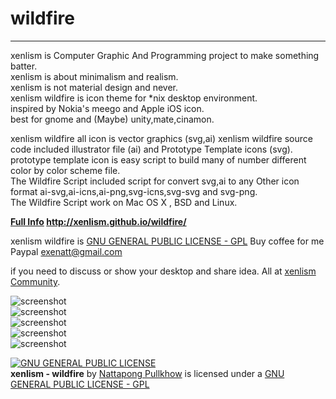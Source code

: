 # wildfire
---  
xenlism is Computer Graphic And Programming project to make something batter.   
xenlism is about minimalism and realism.   
xenlism is not material design and never.       
xenlism wildfire is icon theme for *nix desktop environment.     
inspired by Nokia's meego and Apple iOS icon.    
best for gnome and (Maybe) unity,mate,cinamon.   

xenlism wildfire all icon is vector graphics (svg,ai) 
xenlism wildfire source code included illustrator file (ai) and Prototype Template icons (svg).   
prototype template icon is easy script to build many of number different color by color scheme file.  
The Wildfire Script included script for convert svg,ai to any Other icon format ai-svg,ai-icns,ai-png,svg-icns,svg-svg and svg-png.   
The Wildfire Script work on Mac OS X , BSD and Linux.  

**[Full Info](http://xenlism.github.io/wildfire/) http://xenlism.github.io/wildfire/**
    
xenlism wildfire is [GNU GENERAL PUBLIC LICENSE - GPL](https://www.gnu.org/licenses/gpl.txt) 
Buy coffee for me Paypal exenatt@gmail.com

if you need to discuss or show your desktop and share idea. All at [xenlism Community](https://plus.google.com/communities/109015399598666540563).   

![screenshot](https://raw.githubusercontent.com/xenlism/wildfire/master/Screenshot/Screenshot%20from%202015-08-30%2009_08_59.png)   
![screenshot](https://raw.githubusercontent.com/xenlism/wildfire/master/Screenshot/Screenshot%20from%202015-08-30%2009_09_02.png)    
![screenshot](https://raw.githubusercontent.com/xenlism/wildfire/master/Screenshot/Screenshot%20from%202015-08-30%2009_09_05.png)    
![screenshot](https://raw.githubusercontent.com/xenlism/wildfire/master/Screenshot/Screenshot%20from%202015-09-01%2000_28_12.png)    
![screenshot](https://raw.githubusercontent.com/xenlism/wildfire/master/Screenshot/Screenshot%20from%202015-09-01%2000_29_20.png)    

[![GNU GENERAL PUBLIC LICENSE](http://www.gnu.org/graphics/gplv3-127x51.png)](https://www.gnu.org/licenses/gpl.txt/)    
**xenlism - wildfire** by [Nattapong Pullkhow](https://plus.google.com/+NattapongPullkhow/) is licensed under a [GNU GENERAL PUBLIC LICENSE - GPL](https://www.gnu.org/licenses/gpl.txt) 
